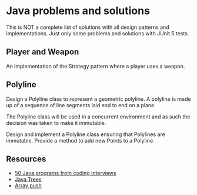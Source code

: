 # Java problems and solutions

This is NOT a complete list of solutions with all design patterns and implementations.
Just only some problems and solutions with JUnit 5 tests.

## Player and Weapon

An implementation of the Strategy pattern where a player uses a weapon.

## Polyline

Design a Polyline class to represent a geometric polyline. A polyline is made up of a sequence of line segments laid end to end on a plane.

The Polyline class will be used in a concurrent environment and as such the decision was taken to make it immutable.

Design and implement a Polyline class ensuring that Polylines are immutable. Provide a method to add new Points to a Polyline.

## Resources

- [50 Java programs from coding interviews](https://javarevisited.blogspot.com/2017/07/top-50-java-programs-from-coding-Interviews.html)
- [Java Trees](https://stackoverflow.com/questions/3522454/java-tree-data-structure)
- [Array push](https://stackoverflow.com/questions/4537980/equivalent-to-push-or-pop-for-arrays)
